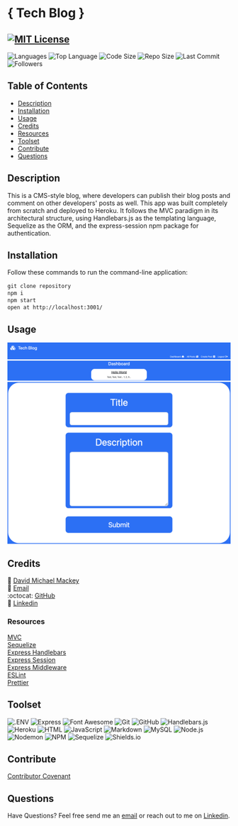 # { Tech Blog }

<a href="https://opensource.org/licenses/MIT"><img src="https://img.shields.io/badge/License-MIT-A31F34?style=for-the-badge" alt="MIT License"/></a>
---
![Languages](https://img.shields.io/github/languages/count/davidmichaelmackey/tech-blog?color=FF9AA2&style=for-the-badge)
![Top Language](https://img.shields.io/github/languages/top/davidmichaelmackey/tech-blog?color=FFB7B2&style=for-the-badge)
![Code Size](https://img.shields.io/github/languages/code-size/davidmichaelmackey/tech-blog?color=FFDAC1&style=for-the-badge)
![Repo Size](https://img.shields.io/github/repo-size/davidmichaelmackey/tech-blog?color=E2F0CB&style=for-the-badge)
![Last Commit](https://img.shields.io/github/last-commit/davidmichaelmackey/tech-blog?color=B5EAD7&style=for-the-badge)
![Followers](https://img.shields.io/github/followers/davidmichaelmackey?style=for-the-badge)

## Table of Contents

- [Description](#description)
- [Installation](#installation)
- [Usage](#usage)
- [Credits](#credits)
- [Resources](#resources)
- [Toolset](#toolset)
- [Contribute](#contribute)
- [Questions](#questions)

## Description
This is a CMS-style blog, where developers can publish their blog posts and comment on other developers' posts as well. This app was built completely from scratch and deployed to Heroku. It follows the MVC paradigm in its architectural structure, using Handlebars.js as the templating language, Sequelize as the ORM, and the express-session npm package for authentication.

## Installation
Follow these commands to run the command-line application:  

    git clone repository
    npm i
    npm start
    open at http://localhost:3001/

## Usage

  ![Usage](./public/assets/images/screenshot1.png)
  ![Usage](./public/assets/images/screenshot2.png)
  ![Usage](./public/assets/images/screenshot3.png)

## Credits

:bust_in_silhouette: [David Michael Mackey](https://www.notion.so/davidmichaelmackey/David-Mackey-a59ce61a996840d6a933e3b135673467?pvs=4)<br>
:email: [Email](mailto:davidmackey@hey.com)<br>
:octocat: [GitHub](https://github.com/davidmichaelmackey/)<br>
:briefcase: [Linkedin](https://linkedin.com/in/davidmichaelmackey/)<br>

### Resources

  [MVC](https://developer.mozilla.org/en-US/docs/Glossary/MVC)<br>
  [Sequelize](https://sequelize.org/docs/v6/core-concepts/model-basics)<br>
  [Express Handlebars](https://www.npmjs.com/package/express-handlebars)<br>
  [Express Session](https://www.npmjs.com/package/express-session)<br>
  [Express Middleware](https://expressjs.com/en/guide/using-middleware.html)<br>
  [ESLint](https://eslint.org/docs/latest/use/configure/)<br>
  [Prettier](https://prettier.io/docs/en/index.html)

## Toolset

![.ENV](https://img.shields.io/badge/.ENV-ECD53F?style=for-the-badge&logo=.ENV&logoColor=ECD53F&labelColor=gray)
![Express](https://img.shields.io/badge/Express-000000?style=for-the-badge&logo=Express&logoColor=000000&labelColor=gray)
![Font Awesome](https://img.shields.io/badge/Font_Awesome-528DD7?style=for-the-badge&logo=Font-Awesome&logoColor=528DD7&labelColor=gray)
![Git](https://img.shields.io/badge/Git-F05032?style=for-the-badge&logo=Git&logoColor=F05032&labelColor=gray)
![GitHub](https://img.shields.io/badge/GitHub-181717?style=for-the-badge&logo=GitHub&logoColor=181717&labelColor=gray)
![Handlebars.js](https://img.shields.io/badge/Handlebars.js-E34F26?style=for-the-badge&logo=Handlebarsdotjs&logoColor=E34F26&labelColor=gray)
![Heroku](https://img.shields.io/badge/Heroku-430098?style=for-the-badge&logo=Heroku&logoColor=430098&labelColor=gray)
![HTML](https://img.shields.io/badge/HTML-E34F26?style=for-the-badge&logo=HTML5&logoColor=E34F26&labelColor=gray)
![JavaScript](https://img.shields.io/badge/JavaScript-F7DF1E?style=for-the-badge&logo=JavaScript&logoColor=F7DF1E&labelColor=gray)
![Markdown](https://img.shields.io/badge/Markdown-000000?style=for-the-badge&logo=Markdown&logoColor=000000&labelColor=gray)
![MySQL](https://img.shields.io/badge/MySQL-4479A1?style=for-the-badge&logo=MySQL&logoColor=4479A1&labelColor=gray)
![Node.js](https://img.shields.io/badge/Node.js-339933?style=for-the-badge&logo=Node.js&logoColor=339933&labelColor=gray)
![Nodemon](https://img.shields.io/badge/Nodemon-76D04B?style=for-the-badge&logo=Nodemon&logoColor=76D04B&labelColor=gray)
![NPM](https://img.shields.io/badge/NPM-CB3837?style=for-the-badge&logo=NPM&logoColor=CB3837&labelColor=gray)
![Sequelize](https://img.shields.io/badge/Sequelize-52B0E7?style=for-the-badge&logo=Sequelize&logoColor=52B0E7&labelColor=gray)
![Shields.io](https://img.shields.io/badge/Shields.io-000000?style=for-the-badge&logo=Shields.io&logoColor=000000&labelColor=gray)

## Contribute

[Contributor Covenant](https://www.contributor-covenant.org/)

## Questions

Have Questions? Feel free send me an [email](mailto:davidmackey@hey.com) or reach out to me on [Linkedin](https://linkedin.com/in/davidmichaelmackey/).
